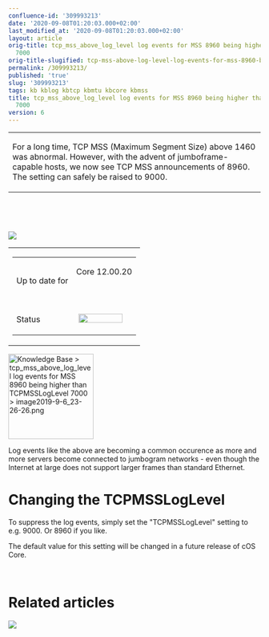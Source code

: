 ```yaml
---
confluence-id: '309993213'
date: '2020-09-08T01:20:03.000+02:00'
last_modified_at: '2020-09-08T01:20:03.000+02:00'
layout: article
orig-title: tcp_mss_above_log_level log events for MSS 8960 being higher than TCPMSSLogLevel
  7000
orig-title-slugified: tcp-mss-above-log-level-log-events-for-mss-8960-being-higher-than-tcpmssloglevel-7000
permalink: /309993213/
published: 'true'
slug: '309993213'
tags: kb kblog kbtcp kbmtu kbcore kbmss
title: tcp_mss_above_log_level log events for MSS 8960 being higher than TCPMSSLogLevel
  7000
version: 6
---
```


<div class="contentLayout2">
<div class="columnLayout two-equal" data-layout="two-equal">
<div class="cell normal" data-type="normal">
<div class="innerCell">
<table class="wysiwyg-macro" data-macro-name="excerpt" data-macro-id="2a6e168f-b284-4015-a70f-5110bdc4ede8" data-macro-parameters="atlassian-macro-output-type=INLINE" data-macro-schema-version="1" style="background-image: url(/plugins/servlet/confluence/placeholder/macro-heading?definition=e2V4Y2VycHQ6YXRsYXNzaWFuLW1hY3JvLW91dHB1dC10eXBlPUlOTElORX0&amp;locale=en_GB&amp;version=2); background-repeat: no-repeat;" data-macro-body-type="RICH_TEXT"><tr><td class="wysiwyg-macro-body"><p>For a long time, TCP MSS (Maximum Segment Size) above 1460 was abnormal. However, with the advent of jumboframe-capable hosts, we now see TCP MSS announcements of 8960. The setting can safely be raised to 9000.</p></td></tr></table>
<p><br></p>
<p><br></p>
<p><img class="editor-inline-macro" src="/plugins/servlet/confluence/placeholder/macro?definition=e3RvY30&amp;locale=en_GB&amp;version=2" data-macro-name="toc" data-macro-id="b14ec6bf-c24f-4c52-ae96-1779f5f720df" data-macro-schema-version="1"></p>
</div>
</div>
<div class="cell normal" data-type="normal">
<div class="innerCell">
<table class="wysiwyg-macro" data-macro-name="details" data-macro-id="d6c80c04-42e9-45c0-8446-1df87ed8ca22" data-macro-schema-version="1" style="background-image: url(/plugins/servlet/confluence/placeholder/macro-heading?definition=e2RldGFpbHN9&amp;locale=en_GB&amp;version=2); background-repeat: no-repeat;" data-macro-body-type="RICH_TEXT"><tr><td class="wysiwyg-macro-body"><table class="wrapped confluenceTable">
<colgroup> <col> <col> </colgroup>
<tbody>
<tr>
<td class="confluenceTd"><p>Up to date for</p></td>
<td class="confluenceTd">
<p>Core 12.00.20</p>
<p><br></p>
</td>
</tr>
<tr>
<td colspan="1" class="confluenceTd">Status</td>
<td colspan="1" class="confluenceTd"><div class="content-wrapper"><p> <img class="editor-inline-macro" height="18" width="88" src="/plugins/servlet/status-macro/placeholder?title=OK&amp;colour=Green" data-macro-name="status" data-macro-id="000e7e8f-43e7-42ba-90a3-a0bc34ddfd27" data-macro-parameters="colour=Green|title=OK" data-macro-schema-version="1"> </p></div></td>
</tr>
</tbody>
</table></td></tr></table>
</div>
</div>
</div>
<div class="columnLayout single" data-layout="single">
<div class="cell normal" data-type="normal">
<div class="innerCell">
<p><img class="confluence-embedded-image" height="170" src="/download/attachments/309993213/image2019-9-6_23-26-26.png?version=1&amp;modificationDate=1567805341000&amp;api=v2" data-image-src="/download/attachments/309993213/image2019-9-6_23-26-26.png?version=1&amp;modificationDate=1567805341000&amp;api=v2" data-unresolved-comment-count="0" data-linked-resource-id="309993212" data-linked-resource-version="1" data-linked-resource-type="attachment" data-linked-resource-default-alias="image2019-9-6_23-26-26.png" data-base-url="http://wiki.clavister.com" data-linked-resource-content-type="image/png" data-linked-resource-container-id="309993213" data-linked-resource-container-version="6" title="Knowledge Base &gt; tcp_mss_above_log_level log events for MSS 8960 being higher than TCPMSSLogLevel 7000 &gt; image2019-9-6_23-26-26.png" data-location="Knowledge Base &gt; tcp_mss_above_log_level log events for MSS 8960 being higher than TCPMSSLogLevel 7000 &gt; image2019-9-6_23-26-26.png" data-image-height="170" data-image-width="431"></p>
<p>Log events like the above are becoming a common occurence as more and more servers become connected to jumbogram networks - even though the Internet at large does not support larger frames than standard Ethernet.</p>
<h1>Changing the TCPMSSLogLevel</h1>
<p>To suppress the log events, simply set the "TCPMSSLogLevel" setting to e.g. 9000. Or 8960 if you like.</p>
<p>The default value for this setting will be changed in a future release of cOS Core.</p>
<p><br></p>
</div>
</div>
</div>
<div class="columnLayout single" data-layout="single">
<div class="cell normal" data-type="normal">
<div class="innerCell">
<h1>Related articles</h1>
<p><img class="editor-inline-macro" src="/plugins/servlet/confluence/placeholder/macro?definition=e2NvbnRlbnRieWxhYmVsOnNvcnQ9bW9kaWZpZWR8ZXhjZXJwdFR5cGU9cmljaCBjb250ZW50fGNxbD1sYWJlbCBpbiAoImtidGNwIiwia2Jtc3MiLCJrYm10dSIpIGFuZCB0eXBlID0gInBhZ2UifQ&amp;locale=en_GB&amp;version=2" data-macro-name="contentbylabel" data-macro-id="6b395cb9-1817-4d91-b7c7-34c56a3550f7" data-macro-parameters='cql=label in ("kbtcp","kbmss","kbmtu") and type \= "page"|excerptType=rich content|sort=modified' data-macro-schema-version="3"></p>
<p><br></p>
<p><br></p>
</div>
</div>
</div>
</div>